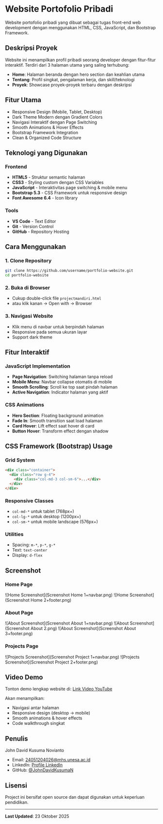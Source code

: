 # Website Portofolio Pribadi

Website portofolio pribadi yang dibuat sebagai tugas front-end web development dengan menggunakan HTML, CSS, JavaScript, dan Bootstrap Framework.

## Deskripsi Proyek

Website ini menampilkan profil pribadi seorang developer dengan fitur-fitur interaktif. Terdiri dari 3 halaman utama yang saling terhubung:
- **Home**: Halaman beranda dengan hero section dan keahlian utama
- **Tentang**: Profil singkat, pengalaman kerja, dan skill/teknologi
- **Proyek**: Showcase proyek-proyek terbaru dengan deskripsi

## Fitur Utama

- Responsive Design (Mobile, Tablet, Desktop)
- Dark Theme Modern dengan Gradient Colors
- Navigasi Interaktif dengan Page Switching
- Smooth Animations & Hover Effects
- Bootstrap Framework Integration
- Clean & Organized Code Structure

## Teknologi yang Digunakan

### Frontend
- **HTML5** - Struktur semantic halaman
- **CSS3** - Styling custom dengan CSS Variables
- **JavaScript** - Interaktivitas page switching & mobile menu
- **Bootstrap 5.3** - CSS Framework untuk responsive design
- **Font Awesome 6.4** - Icon library

### Tools
- **VS Code** - Text Editor
- **Git** - Version Control
- **GitHub** - Repository Hosting

## Cara Menggunakan

### 1. Clone Repository
```bash
git clone https://github.com/username/portfolio-website.git
cd portfolio-website
```

### 2. Buka di Browser
- Cukup double-click file `projectmandiri.html`
- atau klik kanan → Open with → Browser

### 3. Navigasi Website
- Klik menu di navbar untuk berpindah halaman
- Responsive pada semua ukuran layar
- Support dark theme

## Fitur Interaktif

### JavaScript Implementation
- **Page Navigation**: Switching halaman tanpa reload
- **Mobile Menu**: Navbar collapse otomatis di mobile
- **Smooth Scrolling**: Scroll ke top saat pindah halaman
- **Active Navigation**: Indicator halaman yang aktif

### CSS Animations
- **Hero Section**: Floating background animation
- **Fade In**: Smooth transition saat load halaman
- **Card Hover**: Lift effect saat hover di card
- **Button Hover**: Transform effect dengan shadow

## CSS Framework (Bootstrap) Usage

### Grid System
```html
<div class="container">
  <div class="row g-4">
    <div class="col-md-3 col-sm-6">...</div>
  </div>
</div>
```

### Responsive Classes
- `col-md-*` untuk tablet (768px+)
- `col-lg-*` untuk desktop (1200px+)
- `col-sm-*` untuk mobile landscape (576px+)

### Utilities
- Spacing: `m-*`, `p-*`, `g-*`
- Text: `text-center`
- Display: `d-flex`

## Screenshot

### Home Page
![Home Screenshot](Screenshot Home 1+navbar.png)
![Home Screenshot](Screenshot Home 2+footer.png)

### About Page
![About Screenshot](Screenshot About 1+navbar.png)
![About Screenshot](Screenshot About 2.png)
![About Screenshot](Screenshot About 3+footer.png)

### Projects Page
![Projects Screenshot](Screenshot Project 1+navbar.png)
![Projects Screenshot](Screenshot Project 2+footer.png)

## Video Demo

Tonton demo lengkap website di: [Link Video YouTube](https://youtube.com/...)

Akan menampilkan:
- Navigasi antar halaman
- Responsive design (desktop → mobile)
- Smooth animations & hover effects
- Code walkthrough singkat

## Penulis

John David Kusuma Novianto
- Email: 24051204026@mhs.unesa.ac.id
- LinkedIn: [Profile LinkedIn](https://www.linkedin.com/in/john-david-kusuma-novianto-b0492b31b/)
- GitHub: [@JohnDavidKusumaN](https://github.com/JohnDavidKusumaN)

## Lisensi

Project ini bersifat open source dan dapat digunakan untuk keperluan pendidikan.

---

**Last Updated**: 23 Oktober 2025
